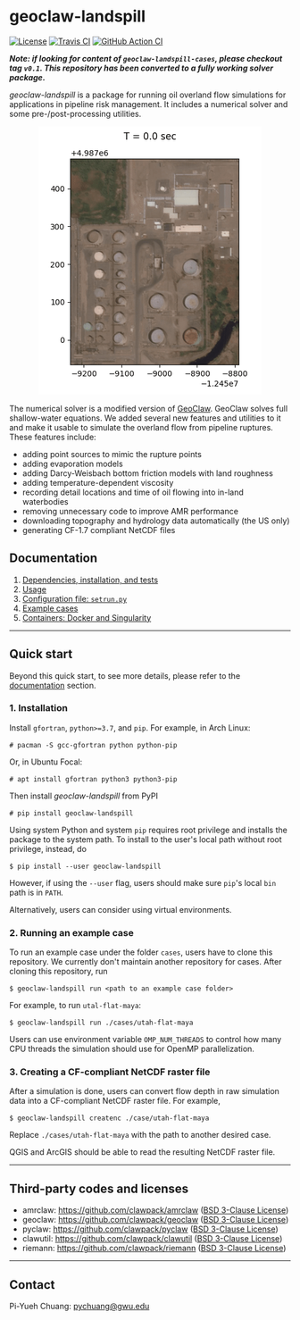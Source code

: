 geoclaw-landspill
=================

[![License](https://img.shields.io/badge/License-BSD%203--Clause-blue.svg)](https://github.com/barbagroup/geoclaw-landspill/raw/master/LICENSE)
[![Travis CI](https://img.shields.io/travis/com/barbagroup/geoclaw-landspill/master?label=Travis%20CI)](https://travis-ci.com/barbagroup/geoclaw-landspill)
[![GitHub Action CI](https://img.shields.io/github/workflow/status/barbagroup/geoclaw-landspill/CI/master?label=GitHub%20Action%20CI)](https://github.com/barbagroup/geoclaw-landspill/actions?query=workflow%3ACI)

***Note: if looking for content of `geoclaw-landspill-cases`, please checkout tag
`v0.1`. This repository has been converted to a fully working solver package.***

*geoclaw-landspill* is a package for running oil overland flow simulations for
applications in pipeline risk management. It includes a numerical solver and
some pre-/post-processing utilities.

<center><img src="./doc/sample.gif" /></center>

The numerical solver is a modified version of
[GeoClaw](http://www.clawpack.org/geoclaw.html).
GeoClaw solves full shallow-water equations. We added several new features and
utilities to it and make it usable to simulate the overland flow from pipeline
ruptures. These features include:

* adding point sources to mimic the rupture points
* adding evaporation models
* adding Darcy-Weisbach bottom friction models with land roughness
* adding temperature-dependent viscosity
* recording detail locations and time of oil flowing into in-land waterbodies
* removing unnecessary code to improve AMR performance
* downloading topography and hydrology data automatically (the US only)
* generating CF-1.7 compliant NetCDF files

## Documentation
1. [Dependencies, installation, and tests](doc/deps_install_tests.md)
2. [Usage](doc/usage.md)
3. [Configuration file: `setrun.py`](doc/configuration.md)
3. [Example cases](cases/README.md)
4. [Containers: Docker and Singularity](doc/container.md)

------------------------------------------------------------------------
## Quick start

Beyond this quick start, to see more details, please refer to
the [documentation](#documentation) section.

### 1. Installation

Install `gfortran`, `python>=3.7`, and `pip`. For example, in Arch Linux:
```
# pacman -S gcc-gfortran python python-pip
```

Or, in Ubuntu Focal:
```
# apt install gfortran python3 python3-pip
```

Then install *geoclaw-landspill* from PyPI
```
# pip install geoclaw-landspill
```

Using system Python and system `pip` requires root privilege and installs the
package to the system path. To install to the user's local path without root
privilege, instead, do
```
$ pip install --user geoclaw-landspill
```
However, if using the `--user` flag, users should make sure `pip`'s local `bin`
path is in `PATH`.

Alternatively, users can consider using virtual environments.

### 2. Running an example case

To run an example case under the folder `cases`, users have to clone this
repository. We currently don't maintain another repository for cases. After
cloning this repository, run
```
$ geoclaw-landspill run <path to an example case folder>
```
For example, to run `utal-flat-maya`:
```
$ geoclaw-landspill run ./cases/utah-flat-maya
```
Users can use environment variable `OMP_NUM_THREADS` to control how many CPU
threads the simulation should use for OpenMP parallelization.

### 3. Creating a CF-compliant NetCDF raster file

After a simulation is done, users can convert flow depth in raw simulation data
into a CF-compliant NetCDF raster file. For example,
```
$ geoclaw-landspill createnc ./case/utah-flat-maya
```
Replace `./cases/utah-flat-maya` with the path to another desired case.

QGIS and ArcGIS should be able to read the resulting NetCDF raster file.

------------------------------------------------------------------------
## Third-party codes and licenses

* amrclaw: https://github.com/clawpack/amrclaw
  ([BSD 3-Clause License](https://github.com/clawpack/amrclaw/blob/ee85c1fe178ec319a8403503e779d3f8faf22840/LICENSE))
* geoclaw: https://github.com/clawpack/geoclaw
  ([BSD 3-Clause License](https://github.com/clawpack/geoclaw/blob/3593cb1b418fd52739c186a8845a288037c8f575/LICENSE))
* pyclaw: https://github.com/clawpack/pyclaw
  ([BSD 3-Clause License](https://github.com/clawpack/pyclaw/blob/a85a01a5f20be1a18dde70b7bb37dc1cdcbd0b26/LICENSE))
* clawutil: https://github.com/clawpack/clawutil
  ([BSD 3-Clause License](https://github.com/clawpack/clawutil/blob/116ffb792e889fbf0854d7ac599657039d7b1f3e/LICENSE))
* riemann: https://github.com/clawpack/riemann
  ([BSD 3-Clause License](https://github.com/clawpack/riemann/blob/597824c051d56fa0c8818e00d740867283329b24/LICENSE))

------------------------------------------------------------------------
## Contact

Pi-Yueh Chuang: pychuang@gwu.edu
